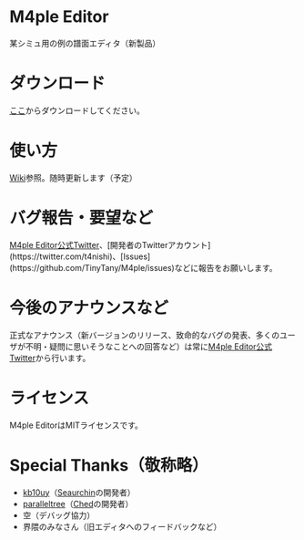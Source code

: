 # M4ple Editor
某シミュ用の例の譜面エディタ（新製品）
# ダウンロード
[ここ](https://github.com/TinyTany/M4ple/releases)からダウンロードしてください。
# 使い方
[Wiki](https://github.com/TinyTany/M4ple/wiki)参照。随時更新します（予定）
# バグ報告・要望など
[M4ple Editor公式Twitter](https://twitter.com/m4ed_)、[開発者のTwitterアカウント](https://twitter.com/t4nishi)、[Issues](https://github.com/TinyTany/M4ple/issues)などに報告をお願いします。  
# 今後のアナウンスなど
正式なアナウンス（新バージョンのリリース、致命的なバグの発表、多くのユーザが不明・疑問に思いそうなことへの回答など）は常に[M4ple Editor公式Twitter](https://twitter.com/m4ed_)から行います。
# ライセンス
M4ple EditorはMITライセンスです。
# Special Thanks（敬称略）
* [kb10uy](https://twitter.com/kb10uy)（[Seaurchin](https://github.com/kb10uy/Seaurchin)の開発者）
* [paralleltree](https://twitter.com/paralleltree)（[Ched](https://github.com/paralleltree/Ched)の開発者）
* 空（デバッグ協力）
* 界隈のみなさん（旧エディタへのフィードバックなど）
